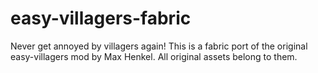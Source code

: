 # easy-villagers-fabric
Never get annoyed by villagers again!
This is a fabric port of the original easy-villagers mod by Max Henkel. All original assets belong to them.
